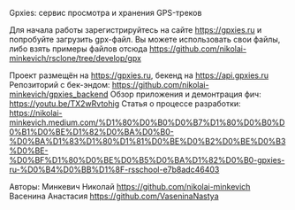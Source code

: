 Gpxies: сервис просмотра и хранения GPS-треков

Для начала работы зарегистрируйтесь на сайте https://gpxies.ru и попробуйте загрузить gpx-файл. Вы можете использовать свои файлы, либо взять примеры файлов отсюда https://github.com/nikolai-minkevich/rsclone/tree/develop/gpx

Проект размещён на https://gpxies.ru, бекенд на https://api.gpxies.ru
Репозиторий с бек-эндом: https://github.com/nikolai-minkevich/gpxies_backend
Обзор приложения и демонтрация фич: https://youtu.be/TX2wRvtohig
Статья о процессе разработки: https://nikolai-minkevich.medium.com/%D1%80%D0%B0%D0%B7%D1%80%D0%B0%D0%B1%D0%BE%D1%82%D0%BA%D0%B0-%D0%BA%D1%83%D1%80%D1%81%D0%BE%D0%B2%D0%BE%D0%B3%D0%BE-%D0%BF%D1%80%D0%BE%D0%B5%D0%BA%D1%82%D0%B0-gpxies-ru-%D0%B4%D0%BB%D1%8F-rsschool-e7b8adc46403

Авторы:
Минкевич Николай https://github.com/nikolai-minkevich
Васенина Анастасия https://github.com/VaseninaNastya
